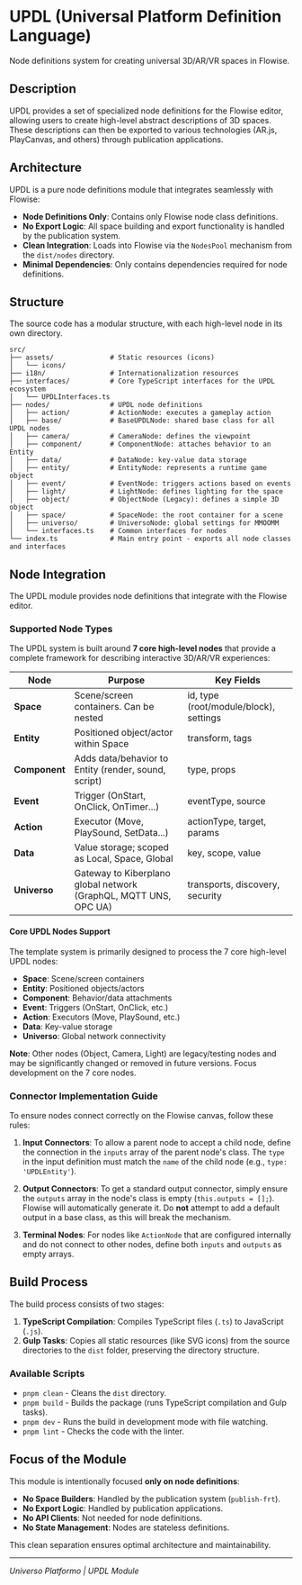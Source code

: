 # UPDL (Universal Platform Definition Language)

Node definitions system for creating universal 3D/AR/VR spaces in Flowise.

## Description

UPDL provides a set of specialized node definitions for the Flowise editor, allowing users to create high-level abstract descriptions of 3D spaces. These descriptions can then be exported to various technologies (AR.js, PlayCanvas, and others) through publication applications.

## Architecture

UPDL is a pure node definitions module that integrates seamlessly with Flowise:

-   **Node Definitions Only**: Contains only Flowise node class definitions.
-   **No Export Logic**: All space building and export functionality is handled by the publication system.
-   **Clean Integration**: Loads into Flowise via the `NodesPool` mechanism from the `dist/nodes` directory.
-   **Minimal Dependencies**: Only contains dependencies required for node definitions.

## Structure

The source code has a modular structure, with each high-level node in its own directory.

```
src/
├── assets/              # Static resources (icons)
│   └── icons/
├── i18n/                # Internationalization resources
├── interfaces/          # Core TypeScript interfaces for the UPDL ecosystem
│   └── UPDLInterfaces.ts
├── nodes/               # UPDL node definitions
│   ├── action/          # ActionNode: executes a gameplay action
│   ├── base/            # BaseUPDLNode: shared base class for all UPDL nodes
│   ├── camera/          # CameraNode: defines the viewpoint
│   ├── component/       # ComponentNode: attaches behavior to an Entity
│   ├── data/            # DataNode: key-value data storage
│   ├── entity/          # EntityNode: represents a runtime game object
│   ├── event/           # EventNode: triggers actions based on events
│   ├── light/           # LightNode: defines lighting for the space
│   ├── object/          # ObjectNode (Legacy): defines a simple 3D object
│   ├── space/           # SpaceNode: the root container for a scene
│   ├── universo/        # UniversoNode: global settings for MMOOMM
│   └── interfaces.ts    # Common interfaces for nodes
└── index.ts             # Main entry point - exports all node classes and interfaces
```

## Node Integration

The UPDL module provides node definitions that integrate with the Flowise editor.

### Supported Node Types

The UPDL system is built around **7 core high-level nodes** that provide a complete framework for describing interactive 3D/AR/VR experiences:

| Node          | Purpose                                                          | Key Fields                             |
| ------------- | ---------------------------------------------------------------- | -------------------------------------- |
| **Space**     | Scene/screen containers. Can be nested                           | id, type (root/module/block), settings |
| **Entity**    | Positioned object/actor within Space                             | transform, tags                        |
| **Component** | Adds data/behavior to Entity (render, sound, script)             | type, props                            |
| **Event**     | Trigger (OnStart, OnClick, OnTimer...)                           | eventType, source                      |
| **Action**    | Executor (Move, PlaySound, SetData...)                           | actionType, target, params             |
| **Data**      | Value storage; scoped as Local, Space, Global                    | key, scope, value                      |
| **Universo**  | Gateway to Kiberplano global network (GraphQL, MQTT UNS, OPC UA) | transports, discovery, security        |

#### Core UPDL Nodes Support

The template system is primarily designed to process the 7 core high-level UPDL nodes:

-   **Space**: Scene/screen containers
-   **Entity**: Positioned objects/actors
-   **Component**: Behavior/data attachments
-   **Event**: Triggers (OnStart, OnClick, etc.)
-   **Action**: Executors (Move, PlaySound, etc.)
-   **Data**: Key-value storage
-   **Universo**: Global network connectivity

**Note**: Other nodes (Object, Camera, Light) are legacy/testing nodes and may be significantly changed or removed in future versions. Focus development on the 7 core nodes.

### Connector Implementation Guide

To ensure nodes connect correctly on the Flowise canvas, follow these rules:

1.  **Input Connectors**: To allow a parent node to accept a child node, define the connection in the `inputs` array of the parent node's class. The `type` in the input definition must match the `name` of the child node (e.g., `type: 'UPDLEntity'`).

2.  **Output Connectors**: To get a standard output connector, simply ensure the `outputs` array in the node's class is empty (`this.outputs = [];`). Flowise will automatically generate it. Do **not** attempt to add a default output in a base class, as this will break the mechanism.

3.  **Terminal Nodes**: For nodes like `ActionNode` that are configured internally and do not connect to other nodes, define both `inputs` and `outputs` as empty arrays.

## Build Process

The build process consists of two stages:

1.  **TypeScript Compilation**: Compiles TypeScript files (`.ts`) to JavaScript (`.js`).
2.  **Gulp Tasks**: Copies all static resources (like SVG icons) from the source directories to the `dist` folder, preserving the directory structure.

### Available Scripts

-   `pnpm clean` - Cleans the `dist` directory.
-   `pnpm build` - Builds the package (runs TypeScript compilation and Gulp tasks).
-   `pnpm dev` - Runs the build in development mode with file watching.
-   `pnpm lint` - Checks the code with the linter.

## Focus of the Module

This module is intentionally focused **only on node definitions**:

-   **No Space Builders**: Handled by the publication system (`publish-frt`).
-   **No Export Logic**: Handled by publication applications.
-   **No API Clients**: Not needed for node definitions.
-   **No State Management**: Nodes are stateless definitions.

This clean separation ensures optimal architecture and maintainability.

---

_Universo Platformo | UPDL Module_
